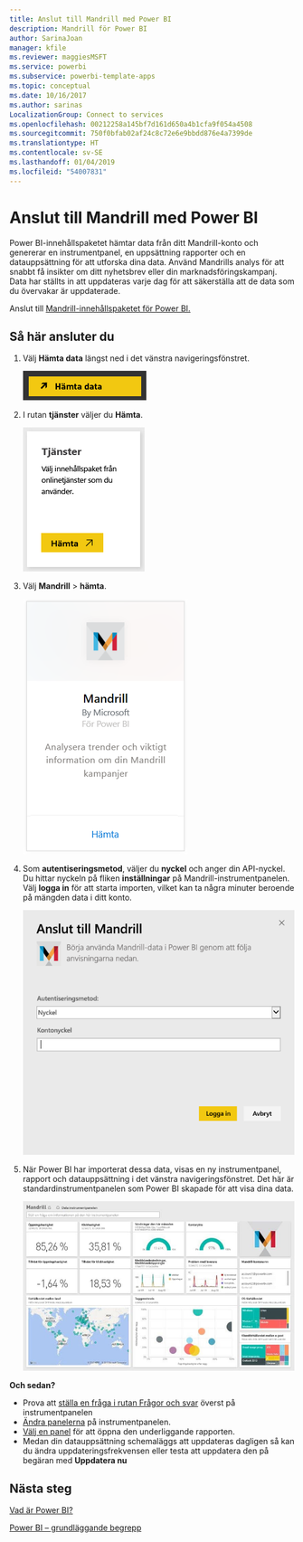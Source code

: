 ```yaml
---
title: Anslut till Mandrill med Power BI
description: Mandrill för Power BI
author: SarinaJoan
manager: kfile
ms.reviewer: maggiesMSFT
ms.service: powerbi
ms.subservice: powerbi-template-apps
ms.topic: conceptual
ms.date: 10/16/2017
ms.author: sarinas
LocalizationGroup: Connect to services
ms.openlocfilehash: 00212258a145bf7d161d650a4b1cfa9f054a4508
ms.sourcegitcommit: 750f0bfab02af24c8c72e6e9bbdd876e4a7399de
ms.translationtype: HT
ms.contentlocale: sv-SE
ms.lasthandoff: 01/04/2019
ms.locfileid: "54007831"
---
```

# <a name="connect-to-mandrill-with-power-bi"></a>Anslut till Mandrill med Power BI
Power BI-innehållspaketet hämtar data från ditt Mandrill-konto och genererar en instrumentpanel, en uppsättning rapporter och en datauppsättning för att utforska dina data. Använd Mandrills analys för att snabbt få insikter om ditt nyhetsbrev eller din marknadsföringskampanj. Data har ställts in att uppdateras varje dag för att säkerställa att de data som du övervakar är uppdaterade.

Anslut till [Mandrill-innehållspaketet för Power BI.](http://app.powerbi.com/getdata/services/mandrill)

## <a name="how-to-connect"></a>Så här ansluter du
1. Välj **Hämta data** längst ned i det vänstra navigeringsfönstret.
   
    ![](media/service-connect-to-mandrill/getdata.png)
2. I rutan **tjänster** väljer du **Hämta**.
   
    ![](media/service-connect-to-mandrill/services.png)
3. Välj **Mandrill** > **hämta**.
   
    ![](media/service-connect-to-mandrill/mandrill.png)
4. Som **autentiseringsmetod**, väljer du **nyckel** och anger din API-nyckel. Du hittar nyckeln på fliken **inställningar** på Mandrill-instrumentpanelen. Välj **logga in** för att starta importen, vilket kan ta några minuter beroende på mängden data i ditt konto.
   
    ![](media/service-connect-to-mandrill/auth.png)
5. När Power BI har importerat dessa data, visas en ny instrumentpanel, rapport och datauppsättning i det vänstra navigeringsfönstret. Det här är standardinstrumentpanelen som Power BI skapade för att visa dina data.
   
    ![](media/service-connect-to-mandrill/mandrill-dashboard1.jpg)

**Och sedan?**

* Prova att [ställa en fråga i rutan Frågor och svar](consumer/end-user-q-and-a.md) överst på instrumentpanelen
* [Ändra panelerna](service-dashboard-edit-tile.md) på instrumentpanelen.
* [Välj en panel](consumer/end-user-tiles.md) för att öppna den underliggande rapporten.
* Medan din datauppsättning schemaläggs att uppdateras dagligen så kan du ändra uppdateringsfrekvensen eller testa att uppdatera den på begäran med **Uppdatera nu**

## <a name="next-steps"></a>Nästa steg
[Vad är Power BI?](power-bi-overview.md)

[Power BI – grundläggande begrepp](consumer/end-user-basic-concepts.md)

